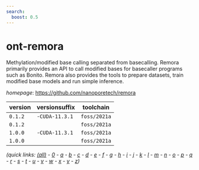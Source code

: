 ```yaml
---
search:
  boost: 0.5
---
```

# ont-remora

Methylation/modified base calling separated from basecalling. Remora primarily provides an API to call modified bases for basecaller programs such as Bonito. Remora also provides the tools to prepare datasets, train modified base models and run simple inference.

*homepage*: <https://github.com/nanoporetech/remora>

version | versionsuffix | toolchain
--------|---------------|----------
``0.1.2`` | ``-CUDA-11.3.1`` | ``foss/2021a``
``0.1.2`` |  | ``foss/2021a``
``1.0.0`` | ``-CUDA-11.3.1`` | ``foss/2021a``
``1.0.0`` |  | ``foss/2021a``


*(quick links: [(all)](../index.md) - [0](../0/index.md) - [a](../a/index.md) - [b](../b/index.md) - [c](../c/index.md) - [d](../d/index.md) - [e](../e/index.md) - [f](../f/index.md) - [g](../g/index.md) - [h](../h/index.md) - [i](../i/index.md) - [j](../j/index.md) - [k](../k/index.md) - [l](../l/index.md) - [m](../m/index.md) - [n](../n/index.md) - [o](../o/index.md) - [p](../p/index.md) - [q](../q/index.md) - [r](../r/index.md) - [s](../s/index.md) - [t](../t/index.md) - [u](../u/index.md) - [v](../v/index.md) - [w](../w/index.md) - [x](../x/index.md) - [y](../y/index.md) - [z](../z/index.md))*

